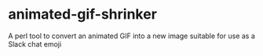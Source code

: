 # animated-gif-shrinker
A perl tool to convert an animated GIF into a new image suitable for use as a Slack chat emoji
